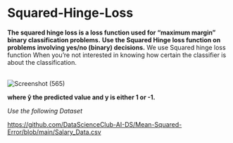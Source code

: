 # Squared-Hinge-Loss


**The squared hinge loss is a loss function used for “maximum margin” binary classification problems.**
**Use the Squared Hinge loss function on problems involving yes/no (binary) decisions.**  We use Squared hinge loss function When you’re not interested in knowing how certain the classifier is about the classification.

**<br FORMULA>**
![Screenshot (565)](https://user-images.githubusercontent.com/105232110/171453654-c89a44d3-ca16-4e13-879d-547c09e3e6d6.png)

**where ŷ the predicted value and y is either 1 or -1.**

*Use the following Dataset*

https://github.com/DataScienceClub-AI-DS/Mean-Squared-Error/blob/main/Salary_Data.csv
